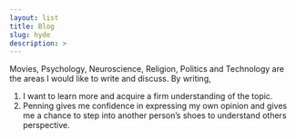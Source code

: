 ```yaml
---
layout: list
title: Blog
slug: hyde
description: >
---
```

Movies, Psychology, Neuroscience, Religion, Politics and Technology are the areas I would like to write and discuss. By writing, 
1. I want to learn more and acquire a firm understanding of the topic. 
2. Penning gives me confidence in expressing my own opinion and gives me a chance to step into another person’s shoes to understand others perspective.